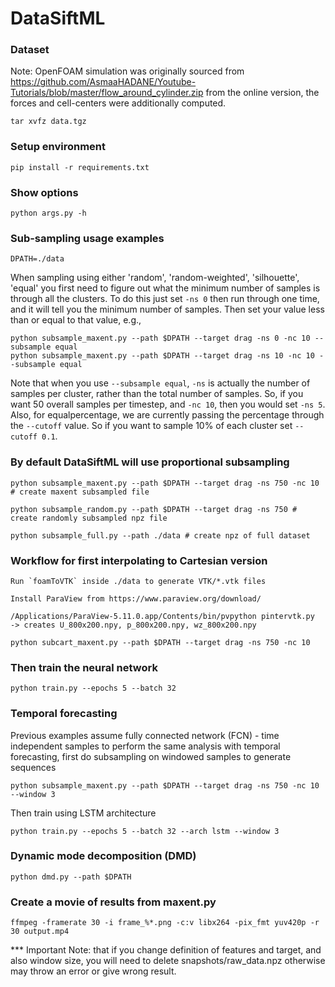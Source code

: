 # DataSiftML

### Dataset

Note: OpenFOAM simulation was originally sourced from 
https://github.com/AsmaaHADANE/Youtube-Tutorials/blob/master/flow_around_cylinder.zip
from the online version, the forces and cell-centers were additionally computed. 

    tar xvfz data.tgz

### Setup environment

    pip install -r requirements.txt

### Show options

    python args.py -h 

### Sub-sampling usage examples

    DPATH=./data

When sampling using either 'random', 'random-weighted', 'silhouette', 'equal' you first need to figure out what the minimum number of samples is through all the clusters. To do this just set `-ns 0` then run through one time, and it will tell you the minimum number of samples. Then set your value less than or equal to that value, e.g., 

    python subsample_maxent.py --path $DPATH --target drag -ns 0 -nc 10 --subsample equal
    python subsample_maxent.py --path $DPATH --target drag -ns 10 -nc 10 --subsample equal

Note that when you use `--subsample equal`, `-ns` is actually the number of samples per cluster, rather than the total number of samples. So, if you want 50 overall samples per timestep, and `-nc 10`, then you would set `-ns 5`. Also, for equalpercentage, we are currently passing the percentage through the `--cutoff` value. So if you want 
to sample 10% of each cluster set `--cutoff 0.1`.

### By default DataSiftML will use proportional subsampling

    python subsample_maxent.py --path $DPATH --target drag -ns 750 -nc 10 # create maxent subsampled file

    python subsample_random.py --path $DPATH --target drag -ns 750 # create randomly subsampled npz file

    python subsample_full.py --path ./data # create npz of full dataset

### Workflow for first interpolating to Cartesian version

    Run `foamToVTK` inside ./data to generate VTK/*.vtk files

    Install ParaView from https://www.paraview.org/download/

    /Applications/ParaView-5.11.0.app/Contents/bin/pvpython pintervtk.py
    -> creates U_800x200.npy, p_800x200.npy, wz_800x200.npy

    python subcart_maxent.py --path $DPATH --target drag -ns 750 -nc 10

### Then train the neural network

    python train.py --epochs 5 --batch 32 

### Temporal forecasting 

Previous examples assume fully connected network (FCN) - time independent samples 
to perform the same analysis with temporal forecasting, first do subsampling on windowed samples to generate sequences

    python subsample_maxent.py --path $DPATH --target drag -ns 750 -nc 10 --window 3

Then train using LSTM architecture

    python train.py --epochs 5 --batch 32 --arch lstm --window 3

### Dynamic mode decomposition (DMD)

    python dmd.py --path $DPATH

### Create a movie of results from maxent.py

    ffmpeg -framerate 30 -i frame_%*.png -c:v libx264 -pix_fmt yuv420p -r 30 output.mp4

*** Important Note: that if you change definition of features and target, and also window size, 
    you will need to delete snapshots/raw_data.npz otherwise may throw an error or give wrong result. 
